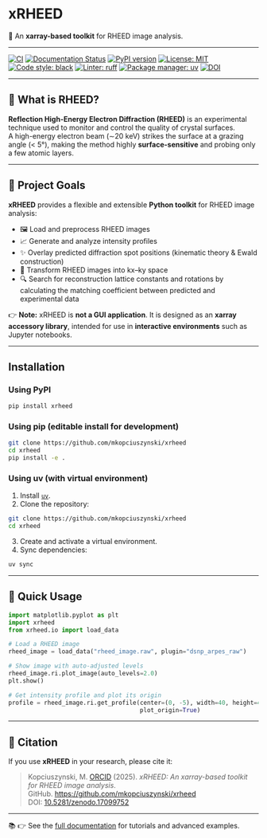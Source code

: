 # xRHEED

📡 An **xarray-based toolkit** for RHEED image analysis.

---

[![CI](https://github.com/mkopciuszynski/xrheed/actions/workflows/ci.yml/badge.svg?branch=main)](https://github.com/mkopciuszynski/xrheed/actions/workflows/ci.yml)
[![Documentation Status](https://readthedocs.org/projects/xrheed/badge/?version=latest)](https://xrheed.readthedocs.io/en/latest/?badge=latest)
[![PyPI version](https://img.shields.io/pypi/v/xrheed.svg)](https://pypi.org/project/xrheed/)
[![License: MIT](https://img.shields.io/badge/License-MIT-yellow.svg)](https://opensource.org/licenses/MIT)
[![Code style: black](https://img.shields.io/badge/code%20style-black-000000.svg)](https://github.com/psf/black)
[![Linter: ruff](https://img.shields.io/badge/linter-ruff-46a2f1.svg?logo=ruff)](https://github.com/astral-sh/ruff)
[![Package manager: uv](https://img.shields.io/badge/packaging-uv-blue)](https://github.com/astral-sh/uv)
[![DOI](https://zenodo.org/badge/963155496.svg)](https://doi.org/10.5281/zenodo.17099751)

---

## 🔬 What is RHEED?

**Reflection High-Energy Electron Diffraction (RHEED)** is an experimental technique used to monitor and control the quality of crystal surfaces.  
A high-energy electron beam (∼20 keV) strikes the surface at a grazing angle (< 5°), making the method highly **surface-sensitive** and probing only a few atomic layers.

---

## 🎯 Project Goals

**xRHEED** provides a flexible and extensible **Python toolkit** for RHEED image analysis:

- 🖼️ Load and preprocess RHEED images  
- 📈 Generate and analyze intensity profiles  
- ✨ Overlay predicted diffraction spot positions (kinematic theory & Ewald construction)  
- 🔄 Transform RHEED images into kx–ky space  
- 🔍 Search for reconstruction lattice constants and rotations by calculating the matching coefficient between predicted and experimental data  

👉 **Note:** xRHEED is **not a GUI application**. It is designed as an **xarray accessory library**, intended for use in **interactive environments** such as Jupyter notebooks.

---

## Installation

### Using PyPI

```bash
pip install xrheed
```

### Using pip (editable install for development)

```bash
git clone https://github.com/mkopciuszynski/xrheed
cd xrheed
pip install -e .
```

### Using uv (with virtual environment)

1. Install [`uv`](https://docs.astral.sh/uv/guides/projects/).
2. Clone the repository:
```bash
git clone https://github.com/mkopciuszynski/xrheed
cd xrheed
```
3. Create and activate a virtual environment.
4. Sync dependencies:
```bash
uv sync
```
---

## 🚀 Quick Usage

```python
import matplotlib.pyplot as plt
import xrheed
from xrheed.io import load_data

# Load a RHEED image
rheed_image = load_data("rheed_image.raw", plugin="dsnp_arpes_raw")

# Show image with auto-adjusted levels
rheed_image.ri.plot_image(auto_levels=2.0)
plt.show()

# Get intensity profile and plot its origin
profile = rheed_image.ri.get_profile(center=(0, -5), width=40, height=4,
                                     plot_origin=True)
```

---

## 📖 Citation

If you use **xRHEED** in your research, please cite it:

> Kopciuszynski, M. [ORCID](https://orcid.org/0000-0001-7360-6829) (2025). *xRHEED: An xarray-based toolkit for RHEED image analysis*.  
> GitHub. https://github.com/mkopciuszynski/xrheed  
> DOI: [10.5281/zenodo.17099752](https://doi.org/10.5281/zenodo.17099752)

---

📚 👉 See the [full documentation](https://xrheed.readthedocs.io/en/latest/) for tutorials and advanced examples.
